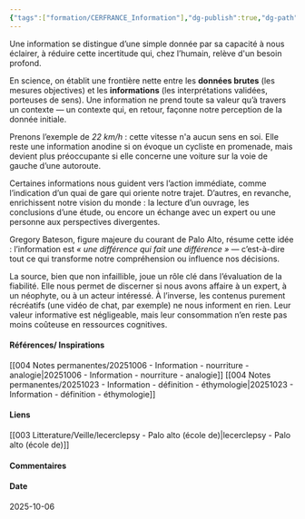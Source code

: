 ```yaml
---
{"tags":["formation/CERFRANCE_Information"],"dg-publish":true,"dg-path":"Notes permanentes/20251006 - Information vs données - application.md","permalink":"/notes-permanentes/20251006-information-vs-donnees-application/","dgPassFrontmatter":true}
---
```


Une information se distingue d’une simple donnée par sa capacité à nous éclairer, à réduire cette incertitude qui, chez l’humain, relève d'un besoin profond. 

En science, on établit une frontière nette entre les **données brutes** (les mesures objectives) et les **informations** (les interprétations validées, porteuses de sens). 
Une information ne prend toute sa valeur qu’à travers un contexte — un contexte qui, en retour, façonne notre perception de la donnée initiale.

Prenons l’exemple de *22 km/h* : cette vitesse n'a aucun sens en soi. Elle reste une information anodine si on évoque un cycliste en promenade, mais devient plus préoccupante si elle concerne une voiture sur la voie de gauche d’une autoroute.

Certaines informations nous guident vers l’action immédiate, comme l’indication d’un quai de gare qui oriente notre trajet. D’autres, en revanche, enrichissent notre vision du monde : la lecture d’un ouvrage, les conclusions d’une étude, ou encore un échange avec un expert ou une personne aux perspectives divergentes. 

Gregory Bateson, figure majeure du courant de Palo Alto, résume cette idée : l’information est _« une différence qui fait une différence »_ — c’est-à-dire tout ce qui transforme notre compréhension ou influence nos décisions.

La source, bien que non infaillible, joue un rôle clé dans l’évaluation de la fiabilité. 
Elle nous permet de discerner si nous avons affaire à un expert, à un néophyte, ou à un acteur intéressé. 
À l’inverse, les contenus purement récréatifs (une vidéo de chat, par exemple) ne nous informent en rien. 
Leur valeur informative est négligeable, mais leur consommation n’en reste pas moins coûteuse en ressources cognitives.

#### Références/ Inspirations
[[004 Notes permanentes/20251006 - Information - nourriture - analogie\|20251006 - Information - nourriture - analogie]]
[[004 Notes permanentes/20251023 - Information - définition - éthymologie\|20251023 - Information - définition - éthymologie]]
#### Liens
[[003 Litterature/Veille/lecerclepsy - Palo alto (école de)\|lecerclepsy - Palo alto (école de)]]


#### Commentaires



#### Date
2025-10-06
